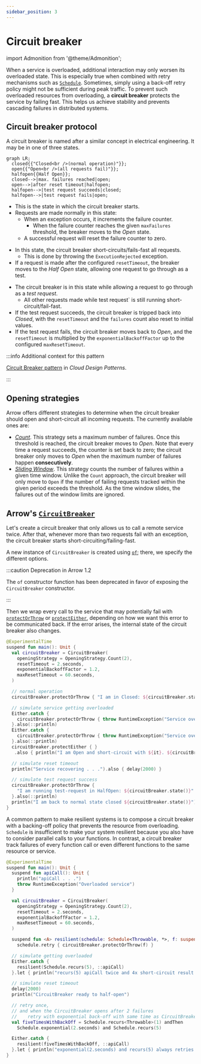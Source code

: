 ```yaml
---
sidebar_position: 3
---
```


# Circuit breaker

import Admonition from '@theme/Admonition';

<!--- TEST_NAME CircuitBreaker -->

When a service is overloaded, additional interaction may only worsen its
overloaded state. This is especially true when combined with retry mechanisms such as [`Schedule`](../retry-and-repeat/).
Sometimes, simply using a back-off retry policy might not be sufficient 
during peak traffic. To prevent such overloaded resources from overloading, 
a **circuit breaker** protects the service by failing fast. This helps us 
achieve stability and prevents cascading failures in distributed systems.

## Circuit breaker protocol

A circuit breaker is named after a similar concept in electrical engineering.
It may be in one of three states.

```mermaid
graph LR;
  closed{{"Closed<br />(normal operation)"}};
  open{{"Open<br />(all requests fail)"}};
  halfopen{{Half Open}};
  closed-->|max. failures reached|open;
  open-->|after reset timeout|halfopen;
  halfopen-->|test request succeeds|closed;
  halfopen-->|test request fails|open;
```

<Admonition type="note" icon="🔀" title="Closed">

- This is the state in which the circuit breaker starts.
- Requests are made normally in this state:
  - When an exception occurs, it increments the failure counter.
    - When the failure counter reaches the given `maxFailures` threshold, 
      the breaker moves to the _Open_ state.
  - A successful request will reset the failure counter to zero.

</Admonition>

<Admonition type="note" icon="⏹️" title="Open">

- In this state, the circuit breaker short-circuits/fails-fast all requests.
  - This is done by throwing the `ExecutionRejected` exception.
- If a request is made after the configured `resetTimeout`, 
  the breaker moves to the _Half Open_ state,
  allowing one request to go through as a test.

</Admonition>

<Admonition type="note" icon="⤴️" title="Half Open">

- The circuit breaker is in this state while allowing a request to go through as a _test request_.
  - All other requests made while test request` is still running short-circuit/fail-fast.
- If the test request succeeds, the circuit breaker is tripped back into _Closed_,
  with the `resetTimeout` and the `failures` count also reset to initial values.
- If the test request fails, the circuit breaker moves back to _Open_, 
  and the `resetTimeout` is multiplied by the `exponentialBackoffFactor` 
  up to the configured `maxResetTimeout`.

</Admonition>

:::info Additional context for this pattern

[Circuit Breaker pattern](https://learn.microsoft.com/en-us/azure/architecture/patterns/circuit-breaker)
in _Cloud Design Patterns_.

:::

## Opening strategies

Arrow offers different strategies to determine when the circuit breaker should open and short-circuit all incoming requests. The currently available ones are:

- [_Count_](https://apidocs.arrow-kt.io/arrow-resilience/arrow.resilience/-circuit-breaker/-opening-strategy/-count/index.html).
  This strategy sets a maximum number of failures. Once this threshold is reached, the circuit breaker moves to _Open_. 
  Note that every time a request succeeds, the counter is set back to zero; the circuit breaker only
  moves to _Open_ when the maximum number of failures happen **consecutively**.
- [_Sliding Window_](https://apidocs.arrow-kt.io/arrow-resilience/arrow.resilience/-circuit-breaker/-opening-strategy/-sliding-window/index.html).
  This strategy counts the number of failures within a given time window. Unlike the `Count` approach, the circuit breaker
  will only move to `Open` if the number of failing requests tracked within the given period exceeds the threshold. As the
  time window slides, the failures out of the window limits are ignored.

## Arrow's [`CircuitBreaker`](https://apidocs.arrow-kt.io/arrow-resilience/arrow.resilience/-circuit-breaker/index.html)

Let's create a circuit breaker that only allows us to call a remote service twice.
After that, whenever more than two requests fail with an exception, 
the circuit breaker starts short-circuiting/failing-fast.

A new instance of `CircuitBreaker` is created using [`of`](https://apidocs.arrow-kt.io/arrow-resilience/arrow.resilience/-circuit-breaker/-companion/of.html); there, we specify
the different options. 

:::caution Deprecation in Arrow 1.2

The `of` constructor function has been deprecated in favor of exposing the `CircuitBreaker` constructor.

:::

Then we wrap every call to the service that may
potentially fail with [`protectOrThrow`](https://apidocs.arrow-kt.io/arrow-resilience/arrow.resilience/-circuit-breaker/protect-or-throw.html) or [`protectEither`](https://apidocs.arrow-kt.io/arrow-resilience/arrow.resilience/-circuit-breaker/protect-either.html), depending on how we
want this error to be communicated back. If the error arises, the internal state
of the circuit breaker also changes.

<!--- INCLUDE
import arrow.core.Either
import arrow.resilience.CircuitBreaker
import arrow.resilience.CircuitBreaker.OpeningStrategy
import kotlin.time.Duration.Companion.seconds
import kotlin.time.ExperimentalTime
import kotlinx.coroutines.delay
-->
```kotlin
@ExperimentalTime
suspend fun main(): Unit {
  val circuitBreaker = CircuitBreaker(
    openingStrategy = OpeningStrategy.Count(2),
    resetTimeout = 2.seconds,
    exponentialBackoffFactor = 1.2,
    maxResetTimeout = 60.seconds,
  )

  // normal operation
  circuitBreaker.protectOrThrow { "I am in Closed: ${circuitBreaker.state()}" }.also(::println)

  // simulate service getting overloaded
  Either.catch { 
    circuitBreaker.protectOrThrow { throw RuntimeException("Service overloaded") }
  }.also(::println)
  Either.catch {
    circuitBreaker.protectOrThrow { throw RuntimeException("Service overloaded") }
  }.also(::println)
  circuitBreaker.protectEither { }
   .also { println("I am Open and short-circuit with ${it}. ${circuitBreaker.state()}") }

  // simulate reset timeout
  println("Service recovering . . .").also { delay(2000) }

  // simulate test request success
  circuitBreaker.protectOrThrow { 
    "I am running test-request in HalfOpen: ${circuitBreaker.state()}" 
  }.also(::println)
  println("I am back to normal state closed ${circuitBreaker.state()}")
}
```
<!--- KNIT example-circuitbreaker-01.kt -->

A common pattern to make resilient systems is to compose a circuit breaker with 
a backing-off policy that prevents the resource from overloading. `Schedule` is insufficient to make your system resilient because you 
also have to consider parallel calls to your functions.
In contrast, a circuit breaker track failures of every function call or 
even different functions to the same resource or service.

<!--- INCLUDE
import arrow.core.Either
import arrow.resilience.CircuitBreaker
import arrow.resilience.CircuitBreaker.OpeningStrategy
import arrow.resilience.Schedule
import arrow.resilience.retry
import kotlin.time.Duration.Companion.seconds
import kotlin.time.ExperimentalTime
import kotlinx.coroutines.delay
-->
```kotlin
@ExperimentalTime
suspend fun main(): Unit {
  suspend fun apiCall(): Unit {
    println("apiCall . . .")
    throw RuntimeException("Overloaded service")
  }

  val circuitBreaker = CircuitBreaker(
    openingStrategy = OpeningStrategy.Count(2),
    resetTimeout = 2.seconds,
    exponentialBackoffFactor = 1.2,
    maxResetTimeout = 60.seconds,
  )

  suspend fun <A> resilient(schedule: Schedule<Throwable, *>, f: suspend () -> A): A =
    schedule.retry { circuitBreaker.protectOrThrow(f) }

  // simulate getting overloaded
  Either.catch {
    resilient(Schedule.recurs(5), ::apiCall)
  }.let { println("recurs(5) apiCall twice and 4x short-circuit result from CircuitBreaker: $it") }

  // simulate reset timeout
  delay(2000)
  println("CircuitBreaker ready to half-open")

  // retry once,
  // and when the CircuitBreaker opens after 2 failures
  //    retry with exponential back-off with same time as CircuitBreaker's resetTimeout
  val fiveTimesWithBackOff = Schedule.recurs<Throwable>(1) andThen
    Schedule.exponential(2.seconds) and Schedule.recurs(5)

  Either.catch {
    resilient(fiveTimesWithBackOff, ::apiCall)
  }.let { println("exponential(2.seconds) and recurs(5) always retries with actual apiCall: $it") }
}
```
<!--- KNIT example-circuitbreaker-02.kt -->

